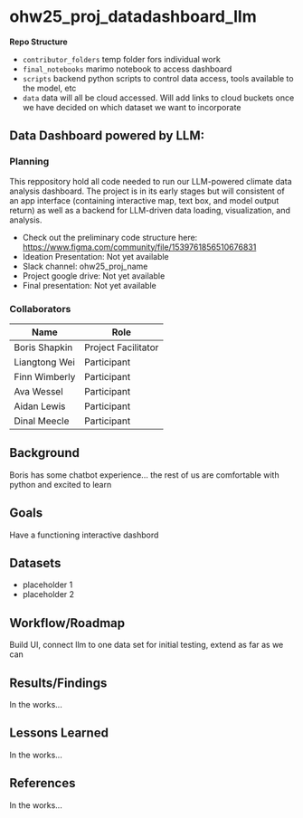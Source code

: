 # ohw25_proj_datadashboard_llm

**Repo Structure**

* `contributor_folders` temp folder fors individual work
* `final_notebooks` marimo notebook to access dashboard
* `scripts` backend python scripts to control data access, tools available to the model, etc
* `data` data will all be cloud accessed. Will add links to cloud buckets once we have decided on which dataset we want to incorporate

## Data Dashboard powered by LLM:

### Planning
This reppository hold all code needed to run our LLM-powered climate data analysis dashboard. The project is in its early stages but will consistent of an app interface (containing interactive map, text box, and model output return) as well as a backend for LLM-driven data loading, visualization, and analysis. 

* Check out the preliminary code structure here: https://www.figma.com/community/file/1539761856510676831
* Ideation Presentation: Not yet available
* Slack channel: ohw25_proj_name
* Project google drive: Not yet available
* Final presentation: Not yet available


### Collaborators

| Name                | Role                |
|---------------------|---------------------|
| Boris Shapkin       | Project Facilitator |
| Liangtong Wei       | Participant         |
| Finn Wimberly       | Participant         |
| Ava Wessel          | Participant         |
| Aidan Lewis         | Participant         |
| Dinal Meecle        | Participant         |


## Background
Boris has some chatbot experience... the rest of us are comfortable with python and excited to learn 

## Goals
Have a functioning interactive dashbord

## Datasets
- placeholder 1
- placeholder 2

## Workflow/Roadmap
Build UI, connect llm to one data set for initial testing, extend as far as we can 

## Results/Findings
In the works...

## Lessons Learned
In the works...

## References
In the works...
